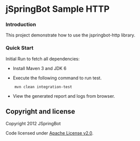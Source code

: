 jSpringBot Sample HTTP
=======

### Introduction

This project demonstrate how to use the jspringbot-http library.

### Quick Start

Initial Run to fetch all dependencies:

- Install Maven 3 and JDK 6

- Execute the following command to run test.
```
    mvn clean integration-test
```
- View the generated report and logs from browser.

## Copyright and license

Copyright 2012 JSpringBot

Code licensed under [Apache License v2.0](http://www.apache.org/licenses/LICENSE-2.0).
